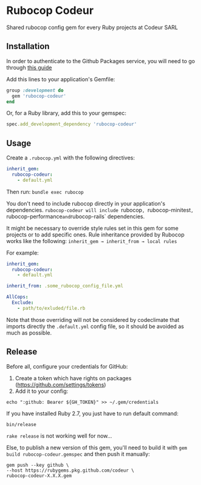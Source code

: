 # Rubocop Codeur
Shared rubocop config gem for every Ruby projects at Codeur SARL

## Installation
In order to authenticate to the Github Packages service, you will need to go through [this guide](https://docs.github.com/en/packages/guides/configuring-rubygems-for-use-with-github-packages)

Add this lines to your application's Gemfile:
```ruby
group :development do
  gem 'rubocop-codeur'
end
```

Or, for a Ruby library, add this to your gemspec:
```ruby
spec.add_development_dependency 'rubocop-codeur'
```
## Usage
Create a `.rubocop.yml` with the following directives:
```yml
inherit_gem:
  rubocop-codeur:
    - default.yml
```

Then run:
`bundle exec rubocop`

You don't  need to include rubocop directly in your application's dependencies.
`rubocop-codeur will include `rubocop`, `rubocop-minitest`, `rubocop-performance` and `rubocop-rails` dependencies.

It might be necessary to override style rules set in this gem for some projects or to add specific ones. Rule inheritance provided by Rubocop works like the following:
`inherit_gem → inherit_from → local rules`

For example:
```yml
inherit_gem:
  rubocop-codeur:
    - default.yml

inherit_from: .some_rubocop_config_file.yml

AllCops:
  Exclude:
    - path/to/exluded/file.rb
```

Note that those overriding will not be considered by codeclimate that imports
directly the `.default.yml` config file, so it should be avoided as much as
possible.

## Release
Before all, configure your credentials for GitHub:

 1. Create a token which have rights on packages (https://github.com/settings/tokens)
 2. Add it to your config:
   ```
   echo ":github: Bearer ${GH_TOKEN}" >> ~/.gem/credentials
   ```

If you have installed Ruby 2.7, you just have to run default command:
```
bin/release
```
`rake release` is not working well for now...

Else, to publish a new version of this gem, you'll need to build it with
`gem build rubocop-codeur.gemspec` and then push it manually:
```
gem push --key github \
--host https://rubygems.pkg.github.com/codeur \
rubocop-codeur-X.X.X.gem
```
